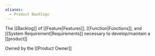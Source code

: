 ```yaml
---
aliases:
  - Product Backlogs
---
```


The [[Backlog]] of [[Feature|Features]], [[Function|Functions]], and [[System Requirement|Requirements]] necessary to develop/maintain a [[product]]

Owned by the [[Product Owner]]
